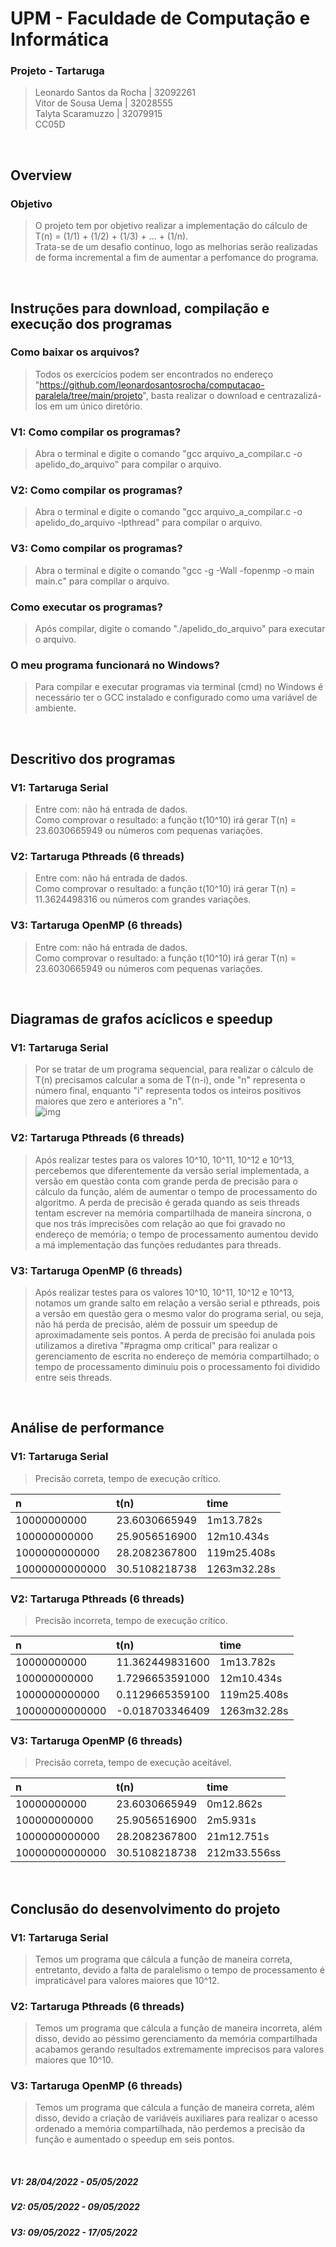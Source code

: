 # UPM - Faculdade de Computação e Informática

### Projeto - Tartaruga
> Leonardo Santos da Rocha | 32092261</br>
Vitor de Sousa Uema | 32028555</br>
Talyta Scaramuzzo | 32079915</br>
CC05D

</br>

## Overview

### Objetivo
> O projeto tem por objetivo realizar a implementação do cálculo de T(n) = (1/1) + (1/2) + (1/3) + ... + (1/n).</br>
> Trata-se de um desafio contínuo, logo as melhorias serão realizadas de forma incremental a fim de aumentar a perfomance do programa.</br>

</br>

## Instruções para download, compilação e execução dos programas

### Como baixar os arquivos?
> Todos os exercícios podem ser encontrados no endereço "https://github.com/leonardosantosrocha/computacao-paralela/tree/main/projeto", basta realizar o download e centrazalizá-los em um único diretório.

### V1: Como compilar os programas?
> Abra o terminal e digite o comando "gcc arquivo_a_compilar.c -o apelido_do_arquivo" para compilar o arquivo.

### V2: Como compilar os programas?
> Abra o terminal e digite o comando "gcc arquivo_a_compilar.c -o apelido_do_arquivo -lpthread" para compilar o arquivo.

### V3: Como compilar os programas?
> Abra o terminal e digite o comando "gcc -g -Wall -fopenmp -o main main.c" para compilar o arquivo.

### Como executar os programas?
> Após compilar, digite o comando "./apelido_do_arquivo" para executar o arquivo.

### O meu programa funcionará no Windows?
> Para compilar e executar programas via terminal (cmd) no Windows é necessário ter o GCC instalado e configurado como uma variável de ambiente.

</br>

## Descritivo dos programas

### V1: Tartaruga Serial
> Entre com: não há entrada de dados.</br>
> Como comprovar o resultado: a função t(10^10) irá gerar T(n) = 23.6030665949 ou números com pequenas variações.

### V2: Tartaruga Pthreads (6 threads)
> Entre com: não há entrada de dados.</br>
> Como comprovar o resultado: a função t(10^10) irá gerar T(n) = 11.3624498316 ou números com grandes variações.

### V3: Tartaruga OpenMP (6 threads)
> Entre com: não há entrada de dados.</br>
> Como comprovar o resultado: a função t(10^10) irá gerar T(n) = 23.6030665949 ou números com pequenas variações.

</br>

## Diagramas de grafos acíclicos e speedup

### V1: Tartaruga Serial
> Por se tratar de um programa sequencial, para realizar o cálculo de T(n) precisamos calcular a soma de T(n-i), onde "n" representa o número final, enquanto "i" representa todos os inteiros positivos maiores que zero e anteriores a "n".</br>
> ![img](https://i.ibb.co/q0GgmZy/img.png)

### V2: Tartaruga Pthreads (6 threads)
> Após realizar testes para os valores 10^10, 10^11, 10^12 e 10^13, percebemos que diferentemente da versão serial implementada, a versão em questão conta com grande perda de precisão para o cálculo da função, além de aumentar o tempo de processamento do algoritmo. A perda de precisão é gerada quando as seis threads tentam escrever na memória compartilhada de maneira síncrona, o que nos trás imprecisões com relação ao que foi gravado no endereço de memória; o tempo de processamento aumentou devido a má implementação das funções redudantes para threads.</br>

### V3: Tartaruga OpenMP (6 threads)
> Após realizar testes para os valores 10^10, 10^11, 10^12 e 10^13, notamos um grande salto em relação a versão serial e pthreads, pois a versão em questão gera o mesmo valor do programa serial, ou seja, não há perda de precisão, além de possuir um speedup de aproximadamente seis pontos. A perda de precisão foi anulada pois utilizamos a diretiva "#pragma omp critical" para realizar o gerenciamento de escrita no endereço de memória compartilhado; o tempo de processamento diminuiu pois o processamento foi dividido entre seis threads.

</br>

## Análise de performance

### V1: Tartaruga Serial
> Precisão correta, tempo de execução crítico.

|         n           |      t(n)     |      time      |
| :------------------ | :------------ | :------------- |
| 10000000000         | 23.6030665949 | 1m13.782s      |
| 100000000000        | 25.9056516900 | 12m10.434s     |
| 1000000000000       | 28.2082367800 | 119m25.408s    |
| 10000000000000      | 30.5108218738 | 1263m32.28s    |


### V2: Tartaruga Pthreads (6 threads)
> Precisão incorreta, tempo de execução crítico.

|         n           |       t(n)      |      time      |
| :------------------ | :-------------- | :------------- |
| 10000000000         | 11.362449831600 | 1m13.782s      |
| 100000000000        | 1.7296653591000 | 12m10.434s     |
| 1000000000000       | 0.1129665359100 | 119m25.408s    |
| 10000000000000      | -0.018703346409 | 1263m32.28s    |

### V3: Tartaruga OpenMP (6 threads)
> Precisão correta, tempo de execução aceitável.

|         n           |      t(n)     |      time      |
| :------------------ | :------------ | :------------- |
| 10000000000         | 23.6030665949 | 0m12.862s      |
| 100000000000        | 25.9056516900 | 2m5.931s       |
| 1000000000000       | 28.2082367800 | 21m12.751s     |
| 10000000000000      | 30.5108218738 | 212m33.556ss   |

</br>

## Conclusão do desenvolvimento do projeto

### V1: Tartaruga Serial
> Temos um programa que cálcula a função de maneira correta, entretanto, devido a falta de paralelismo o tempo de processamento é impraticável para valores maiores que 10^12. </br>

### V2: Tartaruga Pthreads (6 threads)
> Temos um programa que cálcula a função de maneira incorreta, além disso, devido ao péssimo gerenciamento da memória compartilhada acabamos gerando resultados extremamente imprecisos para valores maiores que 10^10. </br>

### V3: Tartaruga OpenMP (6 threads)
> Temos um programa que cálcula a função de maneira correta, além disso, devido a criação de variáveis auxiliares para realizar o acesso ordenado a memória compartilhada, não perdemos a precisão da função e aumentado o speedup em seis pontos.

</br>

##### V1: 28/04/2022 - 05/05/2022
##### V2: 05/05/2022 - 09/05/2022
##### V3: 09/05/2022 - 17/05/2022
